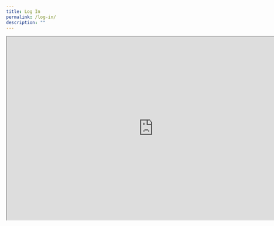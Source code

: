 ```yaml
---
title: Log In
permalink: /log-in/
description: ""
---
```

<iframe id="iframe" src="https://www.youtube.com/watch?v=d8OL6m0ZblA&t=2275s" style="width:800px;height:500px"></iframe>